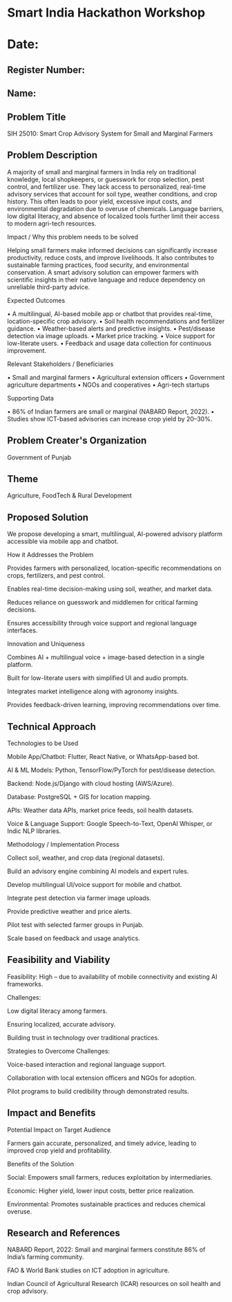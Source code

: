 # Smart India Hackathon Workshop
# Date:
## Register Number:
## Name:
## Problem Title
SIH 25010: Smart Crop Advisory System for Small and Marginal Farmers
## Problem Description
A majority of small and marginal farmers in India rely on traditional knowledge, local shopkeepers, or guesswork for crop selection, pest control, and fertilizer use. They lack access to personalized, real-time advisory services that account for soil type, weather conditions, and crop history. This often leads to poor yield, excessive input costs, and environmental degradation due to overuse of chemicals. Language barriers, low digital literacy, and absence of localized tools further limit their access to modern agri-tech resources.

Impact / Why this problem needs to be solved

Helping small farmers make informed decisions can significantly increase productivity, reduce costs, and improve livelihoods. It also contributes to sustainable farming practices, food security, and environmental conservation. A smart advisory solution can empower farmers with scientific insights in their native language and reduce dependency on unreliable third-party advice.

Expected Outcomes

• A multilingual, AI-based mobile app or chatbot that provides real-time, location-specific crop advisory.
• Soil health recommendations and fertilizer guidance.
• Weather-based alerts and predictive insights.
• Pest/disease detection via image uploads.
• Market price tracking.
• Voice support for low-literate users.
• Feedback and usage data collection for continuous improvement.

Relevant Stakeholders / Beneficiaries

• Small and marginal farmers
• Agricultural extension officers
• Government agriculture departments
• NGOs and cooperatives
• Agri-tech startups

Supporting Data

• 86% of Indian farmers are small or marginal (NABARD Report, 2022).
• Studies show ICT-based advisories can increase crop yield by 20–30%.

## Problem Creater's Organization
Government of Punjab

## Theme
Agriculture, FoodTech & Rural Development

## Proposed Solution
We propose developing a smart, multilingual, AI-powered advisory platform accessible via mobile app and chatbot.

How it Addresses the Problem

Provides farmers with personalized, location-specific recommendations on crops, fertilizers, and pest control.

Enables real-time decision-making using soil, weather, and market data.

Reduces reliance on guesswork and middlemen for critical farming decisions.

Ensures accessibility through voice support and regional language interfaces.

Innovation and Uniqueness

Combines AI + multilingual voice + image-based detection in a single platform.

Built for low-literate users with simplified UI and audio prompts.

Integrates market intelligence along with agronomy insights.

Provides feedback-driven learning, improving recommendations over time.

## Technical Approach
Technologies to be Used

Mobile App/Chatbot: Flutter, React Native, or WhatsApp-based bot.

AI & ML Models: Python, TensorFlow/PyTorch for pest/disease detection.

Backend: Node.js/Django with cloud hosting (AWS/Azure).

Database: PostgreSQL + GIS for location mapping.

APIs: Weather data APIs, market price feeds, soil health datasets.

Voice & Language Support: Google Speech-to-Text, OpenAI Whisper, or Indic NLP libraries.

Methodology / Implementation Process

Collect soil, weather, and crop data (regional datasets).

Build an advisory engine combining AI models and expert rules.

Develop multilingual UI/voice support for mobile and chatbot.

Integrate pest detection via farmer image uploads.

Provide predictive weather and price alerts.

Pilot test with selected farmer groups in Punjab.

Scale based on feedback and usage analytics.

## Feasibility and Viability
Feasibility: High – due to availability of mobile connectivity and existing AI frameworks.

Challenges:

Low digital literacy among farmers.

Ensuring localized, accurate advisory.

Building trust in technology over traditional practices.

Strategies to Overcome Challenges:

Voice-based interaction and regional language support.

Collaboration with local extension officers and NGOs for adoption.

Pilot programs to build credibility through demonstrated results.

## Impact and Benefits
Potential Impact on Target Audience

Farmers gain accurate, personalized, and timely advice, leading to improved crop yield and profitability.

Benefits of the Solution

Social: Empowers small farmers, reduces exploitation by intermediaries.

Economic: Higher yield, lower input costs, better price realization.

Environmental: Promotes sustainable practices and reduces chemical overuse.

## Research and References
NABARD Report, 2022: Small and marginal farmers constitute 86% of India’s farming community.

FAO & World Bank studies on ICT adoption in agriculture.

Indian Council of Agricultural Research (ICAR) resources on soil health and crop advisory.

